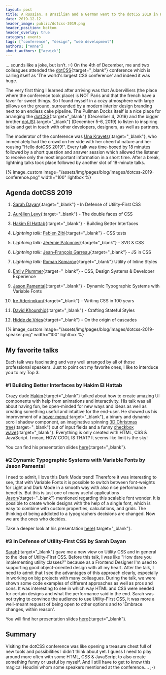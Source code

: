 ```yaml
---
layout: post
title: A Russian, a Brazilian and a German went to the dotCSS 2019 in Paris
date: 2019-12-12
header_image: public/dotcss-2019.png
header_position: bottom
header_overlay: true
category: events
tags: ["conference", "design", "web development"]
authors: ["Anne"]
about_authors: ["azwick"]
---
```


... sounds like a joke, but isn’t. :-) On the 4th of December, me and two colleagues attended the [dotCSS](https://www.dotcss.io/){:target="_blank"} conference which is calling itself as 'The world's largest CSS conference' and indeed it was huge. 

The very first thing I learned after arriving was that Aubervilliers (the place where the conference took place) is NOT Paris and that the french have a favor for sweet things. So I found myself in a cozy atmosphere with large pillows on the ground, surrounded by a modern interior design branding next to an endless cake pipeline. The Pullman Docks itself is a nice place for arranging the [dotCSS](https://www.dotcss.io/){:target="_blank"} (December 4, 2019) and the bigger brother [dotJS](https://www.dotjs.io/){:target="_blank"} (December 5-6, 2019) to listen to inspiring talks and get in touch with other developers, designers, as well as partners.

The moderator of the conference was [Una Kravets](https://twitter.com/Una){:target="_blank"}, who immediately had the crowd on her side with her cheerful nature and her rousing "Hello dotCSS 2019!".
Every talk was time-boxed by 18 minutes followed by a short question and answer session which allowed the listener to receive only the most important information in a short time. After a break, lightning talks took place followed by another slot of 18-minute talks.


{% image_custom image="/assets/img/pages/blog/images/dotcss-2019-conference.png" width="100" lightbox %}


## Agenda dotCSS 2019

1. [Sarah Dayan](https://twitter.com/frontstuff_io){:target="_blank"} - In Defense of Utility-First CSS
2. [Aurélien Levy](https://twitter.com/goetsu){:target="_blank"} - The double faces of CSS
3. [Hakim El Hattab](https://twitter.com/hakimel){:target="_blank"} - Building Better Interfaces

4. *Lightning talk:* [Fabien Zibi](https://twitter.com/_faz){:target="_blank"} - CSS tests
5. *Lightning talk:* [Jérémie Patonnier](https://twitter.com/JeremiePat){:target="_blank"} - SVG & CSS
6. *Lightning talk:* [Jean-François Garreau](https://twitter.com/jefbinomed){:target="_blank"} - JS in CSS
7. *Lightning talk:* [Roman Komarov](https://twitter.com/kizmarh){:target="_blank"} Utility of Inline Styles

8. [Emily Plummer](https://twitter.com/emplums){:target="_blank"} - CSS, Design Systems & Developer Experience
9. [Jason Pamental](https://twitter.com/jpamental){:target="_blank"} - Dynamic Typographic Systems with Variable Fonts
10. [Ire Aderinokun](https://twitter.com/ireaderinokun){:target="_blank"} - Writing CSS in 100 years
11. [David Khourshid](https://twitter.com/davidkpiano){:target="_blank"} - Crafting Stateful Styles
12. [Hidde de Vries](https://twitter.com/hdv){:target="_blank"} - On the origin of cascades


{% image_custom image="/assets/img/pages/blog/images/dotcss-2019-speaker.png" width="100" lightbox %}


## My favorite talks

Each talk was fascinating and very well arranged by all of those professional speakers. Just to point out my favorite ones, I like to interduce you to my Top 3.

### #1 Building Better Interfaces by Hakim El Hattab

Crazy dude [Hakim](https://twitter.com/hakimel){:target="_blank"} talked about how to create amazing UI components with help from animations and interactivity. His talk was all about having fun, be open-minded for new ways and ideas as well as creating something useful and intuitive for the end-user. He showed us his improvement of a [hover menu](https://slides.com/wireframe?debug=2#menu){:target="_blank"}, a binary and dynamic scroll shadow component, an imaginative spinning [3D Christmas tree](https://lab.hakim.se/domtree/){:target="_blank"} out of input fields and a funny [checkbox wave](https://lab.hakim.se/checkwave/){:target="_blank"}. Everything is only created with HTML, CSS & JavaScript. I mean, HOW COOL IS THAT? It seems like limit is the sky! 

You can find his presentation slides [here](https://team.slides.com/hakimel/dotcss-2019/){:target="_blank"}.

### #2 Dynamic Typographic Systems with Variable Fonts by Jason Pamental

I need to admit, I love this Dark Mode trend! Therefore it was interesting to see, that with Variable Fonts it is possible to switch between font-weights for Light and Dark Mode in a smooth way with also nice performance benefits. But this is just one of many useful applications [Jason](https://twitter.com/jpamental){:target="_blank"} mentioned regarding this scalable font wonder. It is possible to create whole designs with the help of a single font, which is easy to combine with custom properties, calculations, and grids. The thinking of being addicted to a typographers decisions are changed. Now we are the ones who decides. 

Take a deeper look at his presentation [here](https://noti.st/jpamental/Z0MwNQ/dynamic-typographic-systems-with-variable-fonts){:target="_blank"}.

### #3 In Defense of Utility-First CSS by Sarah Dayan

[Sarah](https://twitter.com/frontstuff_io){:target="_blank"} gave me a new view on Utility CSS and in general to the idea of Utility-First CSS. Before this talk, I was like "How dare you implementing utility classes?" because as a Frontend Designer I'm used to supporting good object-oriented design with all my heart. After the talk, I need to admit that I see the advantages of this approach clearly, especially in working on big projects with many colleagues. During the talk, we were shown some code examples of different approaches as well as pros and cons. It was interesting to see in which way HTML and CSS were needed for certain designs and what the performance said in the end. Sarah was not trying to convince the audience to use Utility-First CSS, it was more a well-meant request of being open to other options and to 'Embrace changes, within reason'.

You will find her presentation slides [here](https://noti.st/sarahdayan/pmD0XT/in-defense-of-utility-first-css){:target="_blank"}.

## Summary

Visiting the dotCSS conference was like opening a treasure chest full of new tools and possibilities I didn't think about yet. I guess I need to play around more often with some HTML, CSS & JavaScript to also create something funny or useful by myself. And I still have to get to know this magical Houdini whom some speakers mentioned at the conference.... ;-)